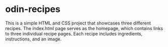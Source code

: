 # odin-recipes
This is a simple HTML and CSS project that showcases three different recipes. The index.html page serves as the homepage, which contains links to three individual recipe pages. Each recipe includes ingredients, instructions, and an image.